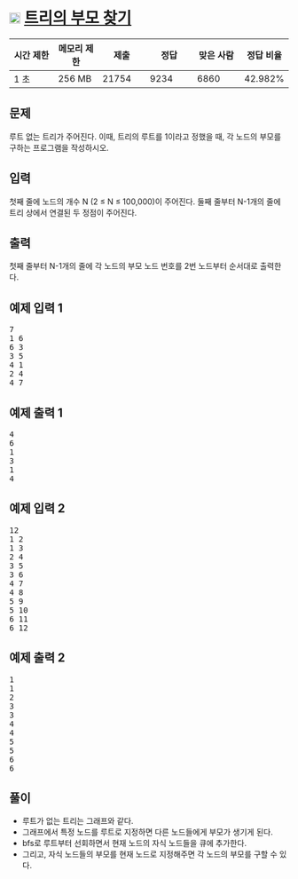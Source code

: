 # <img src="https://d2gd6pc034wcta.cloudfront.net/tier/9.svg" class="solvedac-tier" width="20px"> [트리의 부모 찾기](https://www.acmicpc.net/problem/11725)

<div class="col-md-12">
			<div class="table-responsive">
				<table class="table" id="problem-info">
				<thead>
				<tr>
									<th style="width:16%;">시간 제한</th>
					<th style="width:16%;">메모리 제한</th>
					<th style="width:17%;">제출</th>
					<th style="width:17%;">정답</th>
					<th style="width:17%;">맞은 사람</th>
					<th style="width:17%;">정답 비율</th>
								</tr>
				</thead>
				<tbody>
				<tr>
				<td>1 초 </td>
				<td>256 MB</td>
									<td>21754</td>
					<td>9234</td>
					<td>6860</td>
					<td>42.982%</td>
								</tr>
				</tbody>
				</table>
			</div>
</div>

## 문제
루트 없는 트리가 주어진다. 이때, 트리의 루트를 1이라고 정했을 때, 각 노드의 부모를 구하는 프로그램을 작성하시오.

## 입력
첫째 줄에 노드의 개수 N (2 ≤ N ≤ 100,000)이 주어진다. 둘째 줄부터 N-1개의 줄에 트리 상에서 연결된 두 정점이 주어진다.

## 출력
첫째 줄부터 N-1개의 줄에 각 노드의 부모 노드 번호를 2번 노드부터 순서대로 출력한다.

<div class="col-md-12">
				<div class="row">
					<div class="col-md-6">
						<section id="sampleinput1">
						<div class="headline">
						<h2>예제 입력 1
						</h2>
						</div>
						<pre class="sampledata" id="sample-input-1">7
1 6
6 3
3 5
4 1
2 4
4 7
</pre>
						</section>
					</div>
					<div class="col-md-6">
						<section id="sampleoutput1">
						<div class="headline">
						<h2>예제 출력 1
						</h2>
						</div>
						<pre class="sampledata" id="sample-output-1">4
6
1
3
1
4
</pre>
						</section>
					</div>
									</div>
</div>

<div class="col-md-12">
				<div class="row">
					<div class="col-md-6">
						<section id="sampleinput2">
						<div class="headline">
						<h2>예제 입력 2
						</h2>
						</div>
						<pre class="sampledata" id="sample-input-2">12
1 2
1 3
2 4
3 5
3 6
4 7
4 8
5 9
5 10
6 11
6 12
</pre>
						</section>
					</div>
					<div class="col-md-6">
						<section id="sampleoutput2">
						<div class="headline">
						<h2>예제 출력 2
						</h2>
						</div>
						<pre class="sampledata" id="sample-output-2">1
1
2
3
3
4
4
5
5
6
6
</pre>
						</section>
					</div>
									</div>
</div>

## 풀이
 - 루트가 없는 트리는 그래프와 같다.
 - 그래프에서 특정 노드를 루트로 지정하면 다른 노드들에게 부모가 생기게 된다.
 - bfs로 루트부터 선회하면서 현재 노드의 자식 노드들을 큐에 추가한다.
 - 그리고, 자식 노드들의 부모를 현재 노드로 지정해주면 각 노드의 부모를 구할 수 있다.
